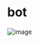 # bot
![image](https://github.com/aleLanda-rq/bot/assets/98127121/c933fc57-09fa-4641-9df9-fd9e2c214336)
